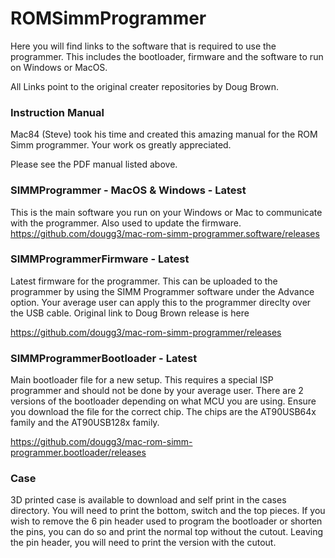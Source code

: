 # ROMSimmProgrammer

Here you will find links to the software that is required to use the programmer. This includes the bootloader, firmware and the software to run on Windows or MacOS.

All Links point to the original creater repositories by Doug Brown.

### Instruction Manual
Mac84 (Steve) took his time and created this amazing manual for the ROM Simm programmer. Your work os greatly appreciated. 

Please see the PDF manual listed above.

### SIMMProgrammer - MacOS & Windows - Latest
This is the main software you run on your Windows or Mac to communicate with the programmer. Also used to update the firmware.
https://github.com/dougg3/mac-rom-simm-programmer.software/releases

### SIMMProgrammerFirmware - Latest
Latest firmware for the programmer. This can be uploaded to the programmer by using the SIMM Programmer software under the Advance option. Your average user can apply this to the programmer direclty over the USB cable. Original link to Doug Brown release is here 

https://github.com/dougg3/mac-rom-simm-programmer/releases

### SIMMProgrammerBootloader - Latest
Main bootloader file for a new setup. This requires a special ISP programmer and should not be done by your average user. There are 2 versions of the bootloader depending on what MCU you are using. Ensure you download the file for the correct chip. The chips are the AT90USB64x family and the AT90USB128x family.

https://github.com/dougg3/mac-rom-simm-programmer.bootloader/releases

### Case
3D printed case is available to download and self print in the cases directory. You will need to print the bottom, switch and the top pieces. If you wish to remove the 6 pin header used to program the bootloader or shorten the pins, you can do so and print the normal top without the cutout. Leaving the pin header, you will need to print the version with the cutout.
